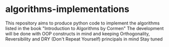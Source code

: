 # algorithms-implementations

This repository aims to produce python code to implement the algorithms listed in the book "Introduction to Algorithms by Cormen"
The development will be done with OOP constructs in mind and keeping Orthogonality, Reversibility and DRY (Don't Repeat Yourself) principals in mind
Stay tuned